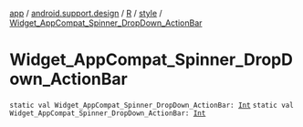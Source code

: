 [app](../../../index.md) / [android.support.design](../../index.md) / [R](../index.md) / [style](index.md) / [Widget_AppCompat_Spinner_DropDown_ActionBar](./-widget_-app-compat_-spinner_-drop-down_-action-bar.md)

# Widget_AppCompat_Spinner_DropDown_ActionBar

`static val Widget_AppCompat_Spinner_DropDown_ActionBar: `[`Int`](https://kotlinlang.org/api/latest/jvm/stdlib/kotlin/-int/index.html)
`static val Widget_AppCompat_Spinner_DropDown_ActionBar: `[`Int`](https://kotlinlang.org/api/latest/jvm/stdlib/kotlin/-int/index.html)
